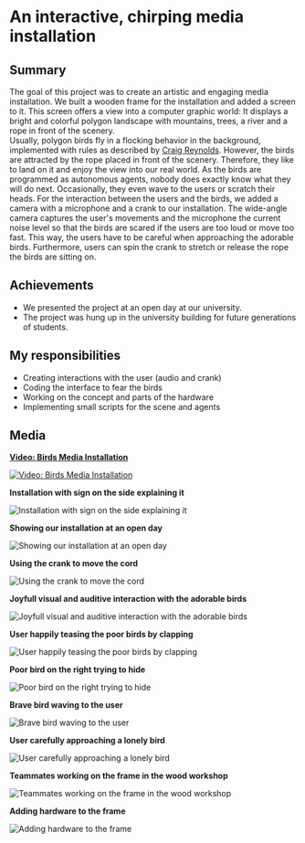 # An interactive, chirping media installation
## Summary
The goal of this project was to create an artistic and engaging media installation. We built a wooden frame for the installation and added a screen to it.
This screen offers a view into a computer graphic world: It displays a bright and colorful polygon landscape with mountains, trees, a river and a rope in front of the scenery. <br/>
Usually, polygon birds fly in a flocking behavior in the background, implemented with rules as described by <a href="http://www.red3d.com/cwr/index.html" target="_blank">Craig Reynolds</a>.
However, the birds are attracted by the rope placed in front of the scenery. Therefore, they like to land on it and enjoy the view into our real world. As the birds are programmed as
autonomous agents, nobody does exactly know what they will do next. Occasionally, they even wave to the users or scratch their heads. For the interaction between the users and the birds,
we added a camera with a microphone and a crank to our installation. The wide-angle camera captures the user's movements and the microphone the current noise level so that the birds are scared if the users are too loud or move too fast. This way, the users have to be careful when approaching the adorable birds. Furthermore, users can spin the crank to stretch or release the rope the birds are sitting on.


## Achievements
* We presented the project at an open day at our university.
* The project was hung up in the university building for future generations of students.

## My responsibilities
* Creating interactions with the user (audio and crank)
* Coding the interface to fear the birds
* Working on the concept and parts of the hardware
* Implementing small scripts for the scene and agents

## Media
**[Video: Birds Media Installation](https://www.youtube.com/embed/Tuy0Cl3ZDKM)**

[![Video: Birds Media Installation](http://img.youtube.com/vi/Tuy0Cl3ZDKM/0.jpg)](https://www.youtube.com/embed/Tuy0Cl3ZDKM)

**Installation with sign on the side explaining it**

![Installation with sign on the side explaining it](openday1.jpg)

**Showing our installation at an open day**

![Showing our installation at an open day](openday2.jpg)

**Using the crank to move the cord**

![Using the crank to move the cord](openday3.jpg)

**Joyfull visual and auditive interaction with the adorable birds**

![Joyfull visual and auditive interaction with the adorable birds](openday4.jpg)

**User happily teasing the poor birds by clapping**

![User happily teasing the poor birds by clapping](openday5.jpg)

**Poor bird on the right trying to hide**

![Poor bird on the right trying to hide](hiding.jpg)

**Brave bird waving to the user**

![Brave bird waving to the user](waving.jpg)

**User carefully approaching a lonely bird**

![User carefully approaching a lonely bird](openday6.jpg)

**Teammates working on the frame in the wood workshop**

![Teammates working on the frame in the wood workshop](woodworkshop.jpg)

**Adding hardware to the frame**

![Adding hardware to the frame](addinghardware.jpg)
